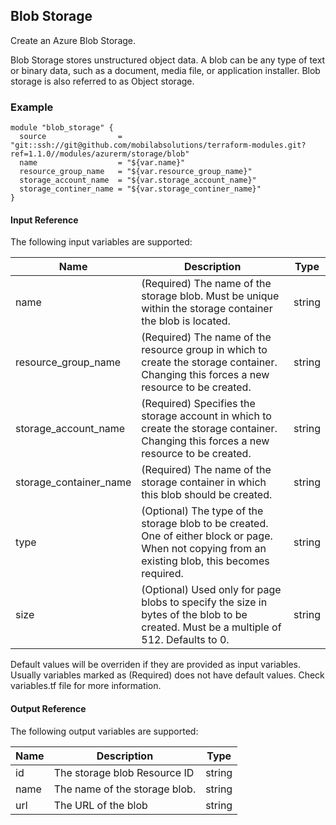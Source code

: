 ## Blob Storage
Create an Azure Blob Storage.

Blob Storage stores unstructured object data. A blob can be any type of text or binary data, such as a document, media file, or application installer. Blob storage is also referred to as Object storage.

### Example
```hcl
module "blob_storage" {
  source                = "git::ssh://git@github.com/mobilabsolutions/terraform-modules.git?ref=1.1.0//modules/azurerm/storage/blob"
  name                  = "${var.name}"
  resource_group_name   = "${var.resource_group_name}"
  storage_account_name  = "${var.storage_account_name}"
  storage_continer_name = "${var.storage_continer_name}"
}
```

#### Input Reference
The following input variables are supported:

Name | Description | Type 
----------------- | --------- | -------- 
name | (Required) The name of the storage blob. Must be unique within the storage container the blob is located. | string 
resource_group_name | (Required) The name of the resource group in which to create the storage container. Changing this forces a new resource to be created. | string
storage_account_name | (Required) Specifies the storage account in which to create the storage container. Changing this forces a new resource to be created. | string
storage_container_name | (Required) The name of the storage container in which this blob should be created. | string
type | (Optional) The type of the storage blob to be created. One of either block or page. When not copying from an existing blob, this becomes required. | string
size | (Optional) Used only for page blobs to specify the size in bytes of the blob to be created. Must be a multiple of 512. Defaults to 0. | string

Default values will be overriden if they are provided as input variables. Usually variables marked as (Required) does not have default values. Check variables.tf file for more information.


#### Output Reference
The following output variables are supported:

Name | Description | Type
----------------- | --------- | --------
id | The storage blob Resource ID | string
name | The name of the storage blob. | string
url | The URL of the blob | string
